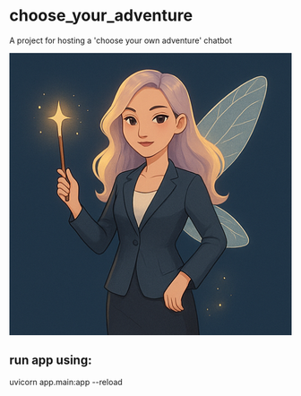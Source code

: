 # choose_your_adventure
A project for hosting a 'choose your own adventure' chatbot

![Adventure Image](./static/pixiquest_small1.png "Choose Your Adventure")


## run app using:
uvicorn app.main:app --reload

